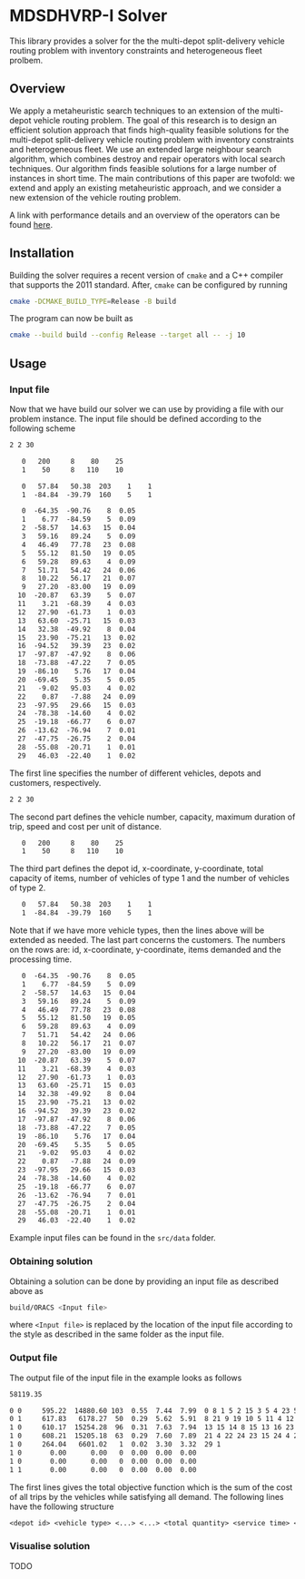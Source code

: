 # MDSDHVRP-I Solver

This library provides a solver for the the multi-depot split-delivery vehicle routing problem with inventory constraints and heterogeneous fleet prolbem.

## Overview

We apply a metaheuristic search techniques to an extension of the multi-depot vehicle routing problem. The goal of this research is to design an efficient solution approach that finds high-quality feasible solutions for the multi-depot split-delivery vehicle routing problem with inventory constraints and heterogeneous fleet. We use an extended large neighbour search algorithm, which combines destroy and repair operators with local search techniques. Our algorithm finds feasible solutions for a large number of instances in short time. The main contributions of this paper are twofold: we extend and apply an existing metaheuristic approach, and we consider a new extension of the vehicle routing problem.

A link with performance details and an overview of the operators can be found [here](MDSDHVRP-I.pdf).

## Installation

Building the solver requires a recent version of `cmake` and a C++ compiler that supports the 2011 standard. After, `cmake` can be configured by running

```bash
cmake -DCMAKE_BUILD_TYPE=Release -B build
```

The program can now be built as

```bash
cmake --build build --config Release --target all -- -j 10
```

## Usage

### Input file 

Now that we have build our solver we can use by providing a file with our problem instance. The input file should be defined according to the following scheme

```txt
2 2 30

   0   200     8    80    25
   1    50     8   110    10

   0   57.84   50.38  203    1    1
   1  -84.84  -39.79  160    5    1

   0  -64.35  -90.76    8  0.05
   1    6.77  -84.59    5  0.09
   2  -58.57   14.63   15  0.04
   3   59.16   89.24    5  0.09
   4   46.49   77.78   23  0.08
   5   55.12   81.50   19  0.05
   6   59.28   89.63    4  0.09
   7   51.71   54.42   24  0.06
   8   10.22   56.17   21  0.07
   9   27.20  -83.00   19  0.09
  10  -20.87   63.39    5  0.07
  11    3.21  -68.39    4  0.03
  12   27.90  -61.73    1  0.03
  13   63.60  -25.71   15  0.03
  14   32.38  -49.92    8  0.04
  15   23.90  -75.21   13  0.02
  16  -94.52   39.39   23  0.02
  17  -97.87  -47.92    8  0.06
  18  -73.88  -47.22    7  0.05
  19  -86.10    5.76   17  0.04
  20  -69.45    5.35    5  0.05
  21   -9.02   95.03    4  0.02
  22    0.87   -7.88   24  0.09
  23  -97.95   29.66   15  0.03
  24  -78.38  -14.60    4  0.02
  25  -19.18  -66.77    6  0.07
  26  -13.62  -76.94    7  0.01
  27  -47.75  -26.75    2  0.04
  28  -55.08  -20.71    1  0.01
  29   46.03  -22.40    1  0.02
```

The first line specifies the number of different vehicles, depots and customers, respectively.

```txt
2 2 30
```

 The second part defines the vehicle number, capacity, maximum duration of trip, speed and cost per unit of distance.

```txt
   0   200     8    80    25
   1    50     8   110    10
```

The third part defines the depot id, x-coordinate, y-coordinate, total capacity of items, number of vehicles of type 1 and the number of vehicles of type 2.

```txt
   0   57.84   50.38  203    1    1
   1  -84.84  -39.79  160    5    1
```

Note that if we have more vehicle types, then the lines above will be extended as needed. The last part concerns the customers. The numbers on the rows are: id, x-coordinate, y-coordinate, items demanded and the processing time.

```txt
   0  -64.35  -90.76    8  0.05
   1    6.77  -84.59    5  0.09
   2  -58.57   14.63   15  0.04
   3   59.16   89.24    5  0.09
   4   46.49   77.78   23  0.08
   5   55.12   81.50   19  0.05
   6   59.28   89.63    4  0.09
   7   51.71   54.42   24  0.06
   8   10.22   56.17   21  0.07
   9   27.20  -83.00   19  0.09
  10  -20.87   63.39    5  0.07
  11    3.21  -68.39    4  0.03
  12   27.90  -61.73    1  0.03
  13   63.60  -25.71   15  0.03
  14   32.38  -49.92    8  0.04
  15   23.90  -75.21   13  0.02
  16  -94.52   39.39   23  0.02
  17  -97.87  -47.92    8  0.06
  18  -73.88  -47.22    7  0.05
  19  -86.10    5.76   17  0.04
  20  -69.45    5.35    5  0.05
  21   -9.02   95.03    4  0.02
  22    0.87   -7.88   24  0.09
  23  -97.95   29.66   15  0.03
  24  -78.38  -14.60    4  0.02
  25  -19.18  -66.77    6  0.07
  26  -13.62  -76.94    7  0.01
  27  -47.75  -26.75    2  0.04
  28  -55.08  -20.71    1  0.01
  29   46.03  -22.40    1  0.02
```

Example input files can be found in the `src/data` folder.

### Obtaining solution

Obtaining a solution can be done by providing an input file as described above as

```bash
build/ORACS <Input file>
```

where `<Input file>` is replaced by the location of the input file according to the style as described in the same folder as the input file.

### Output file

The output file of the input file in the example looks as follows

```txt
58119.35

0 0     595.22  14880.60 103  0.55  7.44  7.99  0 8 1 5 2 15 3 5 4 23 5 19 6 4 7 24
0 1     617.83   6178.27  50  0.29  5.62  5.91  8 21 9 19 10 5 11 4 12 1
1 0     610.17  15254.28  96  0.31  7.63  7.94  13 15 14 8 15 13 16 23 17 8 18 7 19 17 20 5
1 0     608.21  15205.18  63  0.29  7.60  7.89  21 4 22 24 23 15 24 4 25 6 26 7 27 2 28 1
1 0     264.04   6601.02   1  0.02  3.30  3.32  29 1
1 0       0.00      0.00   0  0.00  0.00  0.00  
1 0       0.00      0.00   0  0.00  0.00  0.00  
1 1       0.00      0.00   0  0.00  0.00  0.00  
```

The first lines gives the total objective function which is the sum of the cost of all trips by the vehicles while satisfying all demand. The following lines have the following structure

```txt
<depot id> <vehicle type> <...> <...> <total quantity> <service time> <travel time> <total time> <customer id 1> <quantity customer id 1> <customer id 2> <quantity customer id 2> <...>
```

### Visualise solution

TODO